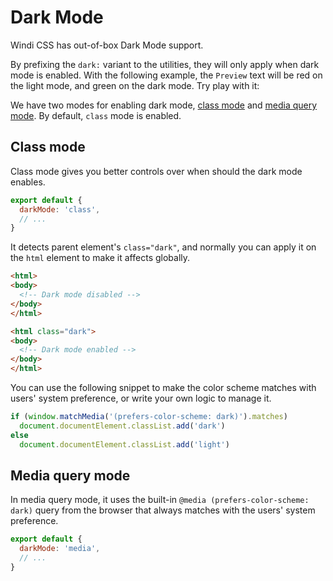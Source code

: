 # Dark Mode

Windi CSS has out-of-box Dark Mode support.

By prefixing the `dark:` variant to the utilities, they will only apply when dark mode is enabled. With the following example, the `Preview` text will be red on the light mode, and green on the dark mode. Try play with it: 

<ToggleDark />

<InlinePlayground :input="'text-red-400 dark:text-green-400'" :showCSS="true" :showPreview="true"/>

We have two modes for enabling dark mode, [class mode](#class-mode) and [media query mode](#media-query-mode). By default, `class` mode is enabled.

## Class mode

Class mode gives you better controls over when should the dark mode enables.

```js windi.config.js
export default {
  darkMode: 'class',
  // ...
}
```

It detects parent element's `class="dark"`, and normally you can apply it on the `html` element to make it affects globally.

```html
<html>
<body>
  <!-- Dark mode disabled -->
</body>
</html>

<html class="dark">
<body>
  <!-- Dark mode enabled -->
</body>
</html>
```

You can use the following snippet to make the color scheme matches with users' system preference, or write your own logic to manage it.

```js
if (window.matchMedia('(prefers-color-scheme: dark)').matches)
  document.documentElement.classList.add('dark')
else
  document.documentElement.classList.add('light')
```

<InlinePlayground 
  :input="'text-white dark:text-white'" 
  :config="{ darkMode: 'class' }"
  :showCSS="true"
  :showPreview="false"
  :showMode="false"
  :showTabs="false"
  :showConfig="true"
  :enableConfig="true"
/>

## Media query mode 

In media query mode, it uses the built-in `@media (prefers-color-scheme: dark)` query from the browser that always matches with the users' system preference. 

```js windi.config.js
export default {
  darkMode: 'media',
  // ...
}
```

<InlinePlayground 
  :input="'text-white dark:text-white'" 
  :config="{ darkMode: 'media' }"
  :showCSS="true"
  :showPreview="false"
  :showMode="false"
  :showTabs="false"
  :showConfig="true"
  :enableConfig="true"
/>

